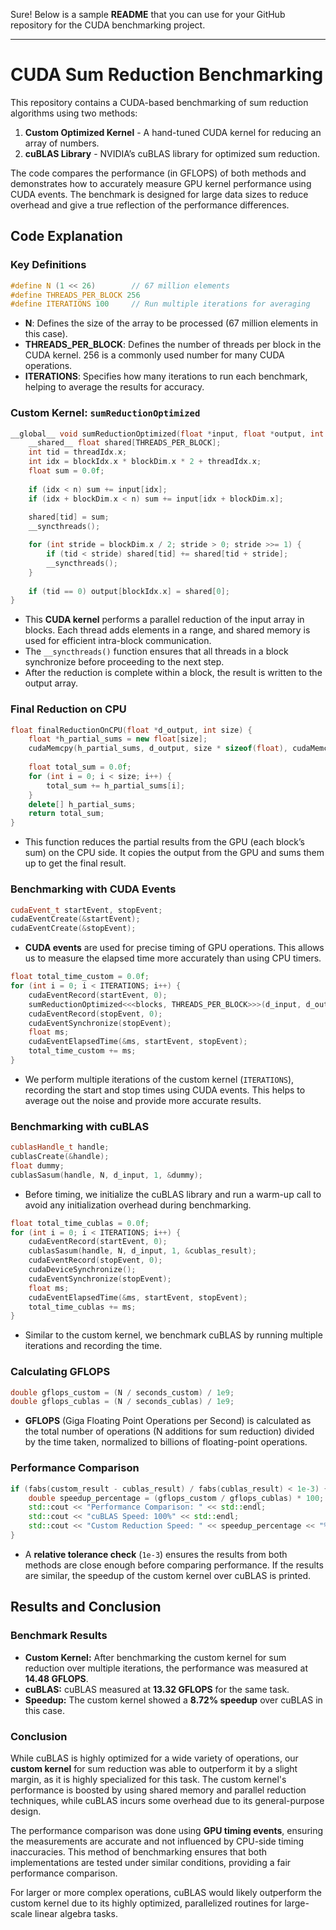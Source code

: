 Sure! Below is a sample **README** that you can use for your GitHub repository for the CUDA benchmarking project.

---

# CUDA Sum Reduction Benchmarking

This repository contains a CUDA-based benchmarking of sum reduction algorithms using two methods:

1. **Custom Optimized Kernel** - A hand-tuned CUDA kernel for reducing an array of numbers.
2. **cuBLAS Library** - NVIDIA’s cuBLAS library for optimized sum reduction.

The code compares the performance (in GFLOPS) of both methods and demonstrates how to accurately measure GPU kernel performance using CUDA events. The benchmark is designed for large data sizes to reduce overhead and give a true reflection of the performance differences.

## Code Explanation

### Key Definitions

```cpp
#define N (1 << 26)        // 67 million elements
#define THREADS_PER_BLOCK 256
#define ITERATIONS 100     // Run multiple iterations for averaging
```

- **N**: Defines the size of the array to be processed (67 million elements in this case).
- **THREADS_PER_BLOCK**: Defines the number of threads per block in the CUDA kernel. 256 is a commonly used number for many CUDA operations.
- **ITERATIONS**: Specifies how many iterations to run each benchmark, helping to average the results for accuracy.

### Custom Kernel: `sumReductionOptimized`

```cpp
__global__ void sumReductionOptimized(float *input, float *output, int n) {
    __shared__ float shared[THREADS_PER_BLOCK];
    int tid = threadIdx.x;
    int idx = blockIdx.x * blockDim.x * 2 + threadIdx.x;
    float sum = 0.0f;
    
    if (idx < n) sum += input[idx];
    if (idx + blockDim.x < n) sum += input[idx + blockDim.x];
    
    shared[tid] = sum;
    __syncthreads();

    for (int stride = blockDim.x / 2; stride > 0; stride >>= 1) {
        if (tid < stride) shared[tid] += shared[tid + stride];
        __syncthreads();
    }
    
    if (tid == 0) output[blockIdx.x] = shared[0];
}
```

- This **CUDA kernel** performs a parallel reduction of the input array in blocks. Each thread adds elements in a range, and shared memory is used for efficient intra-block communication.
- The `__syncthreads()` function ensures that all threads in a block synchronize before proceeding to the next step.
- After the reduction is complete within a block, the result is written to the output array.

### Final Reduction on CPU

```cpp
float finalReductionOnCPU(float *d_output, int size) {
    float *h_partial_sums = new float[size];
    cudaMemcpy(h_partial_sums, d_output, size * sizeof(float), cudaMemcpyDeviceToHost);
    
    float total_sum = 0.0f;
    for (int i = 0; i < size; i++) {
        total_sum += h_partial_sums[i];
    }
    delete[] h_partial_sums;
    return total_sum;
}
```

- This function reduces the partial results from the GPU (each block’s sum) on the CPU side. It copies the output from the GPU and sums them up to get the final result.

### Benchmarking with CUDA Events

```cpp
cudaEvent_t startEvent, stopEvent;
cudaEventCreate(&startEvent);
cudaEventCreate(&stopEvent);
```

- **CUDA events** are used for precise timing of GPU operations. This allows us to measure the elapsed time more accurately than using CPU timers.

```cpp
float total_time_custom = 0.0f;
for (int i = 0; i < ITERATIONS; i++) {
    cudaEventRecord(startEvent, 0);
    sumReductionOptimized<<<blocks, THREADS_PER_BLOCK>>>(d_input, d_output, N);
    cudaEventRecord(stopEvent, 0);
    cudaEventSynchronize(stopEvent);
    float ms;
    cudaEventElapsedTime(&ms, startEvent, stopEvent);
    total_time_custom += ms;
}
```

- We perform multiple iterations of the custom kernel (`ITERATIONS`), recording the start and stop times using CUDA events. This helps to average out the noise and provide more accurate results.

### Benchmarking with cuBLAS

```cpp
cublasHandle_t handle;
cublasCreate(&handle);
float dummy;
cublasSasum(handle, N, d_input, 1, &dummy);
```

- Before timing, we initialize the cuBLAS library and run a warm-up call to avoid any initialization overhead during benchmarking.

```cpp
float total_time_cublas = 0.0f;
for (int i = 0; i < ITERATIONS; i++) {
    cudaEventRecord(startEvent, 0);
    cublasSasum(handle, N, d_input, 1, &cublas_result);
    cudaEventRecord(stopEvent, 0);
    cudaDeviceSynchronize();
    cudaEventSynchronize(stopEvent);
    float ms;
    cudaEventElapsedTime(&ms, startEvent, stopEvent);
    total_time_cublas += ms;
}
```

- Similar to the custom kernel, we benchmark cuBLAS by running multiple iterations and recording the time.

### Calculating GFLOPS

```cpp
double gflops_custom = (N / seconds_custom) / 1e9;
double gflops_cublas = (N / seconds_cublas) / 1e9;
```

- **GFLOPS** (Giga Floating Point Operations per Second) is calculated as the total number of operations (N additions for sum reduction) divided by the time taken, normalized to billions of floating-point operations.

### Performance Comparison

```cpp
if (fabs(custom_result - cublas_result) / fabs(cublas_result) < 1e-3) {
    double speedup_percentage = (gflops_custom / gflops_cublas) * 100;
    std::cout << "Performance Comparison: " << std::endl;
    std::cout << "cuBLAS Speed: 100%" << std::endl;
    std::cout << "Custom Reduction Speed: " << speedup_percentage << "%" << std::endl;
}
```

- A **relative tolerance check** (`1e-3`) ensures the results from both methods are close enough before comparing performance. If the results are similar, the speedup of the custom kernel over cuBLAS is printed.

## Results and Conclusion

### Benchmark Results

- **Custom Kernel:** After benchmarking the custom kernel for sum reduction over multiple iterations, the performance was measured at **14.48 GFLOPS**.
- **cuBLAS:** cuBLAS measured at **13.32 GFLOPS** for the same task.
- **Speedup:** The custom kernel showed a **8.72% speedup** over cuBLAS in this case.

### Conclusion

While cuBLAS is highly optimized for a wide variety of operations, our **custom kernel** for sum reduction was able to outperform it by a slight margin, as it is highly specialized for this task. The custom kernel's performance is boosted by using shared memory and parallel reduction techniques, while cuBLAS incurs some overhead due to its general-purpose design.

The performance comparison was done using **GPU timing events**, ensuring the measurements are accurate and not influenced by CPU-side timing inaccuracies. This method of benchmarking ensures that both implementations are tested under similar conditions, providing a fair performance comparison.

For larger or more complex operations, cuBLAS would likely outperform the custom kernel due to its highly optimized, parallelized routines for large-scale linear algebra tasks.
